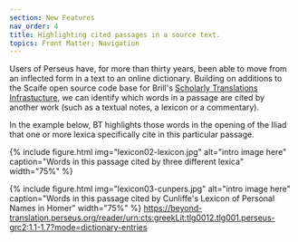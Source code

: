 ```yaml
---
section: New Features
nav_order: 4
title: Highlighting cited passages in a source text.
topics: Front Matter; Navigation
---
```


Users of Perseus have, for more than thirty years, been able to move from an inflected form in a text to an online dictionary. Building on additions to the Scaife open source code base for Brill's [Scholarly Translations Infrastucture]([url](https://scholarlyeditions.brill.com/)), we can identify which words in a passage are cited by another work (such as a textual notes, a lexicon or a commentary).

In the example below, BT highlights those words in the opening of the Iliad that one or more lexica specifically cite in this particular passage.


{% include figure.html img="lexicon02-lexicon.jpg" alt="intro image here" caption="Words in this passage cited by three different lexica" width="75%" %}

{% include figure.html img="lexicon03-cunpers.jpg" alt="intro image here" caption="Words in this passage cited by Cunliffe's Lexicon of Personal Names in Homer" width="75%" %}
https://beyond-translation.perseus.org/reader/urn:cts:greekLit:tlg0012.tlg001.perseus-grc2:1.1-1.7?mode=dictionary-entries
